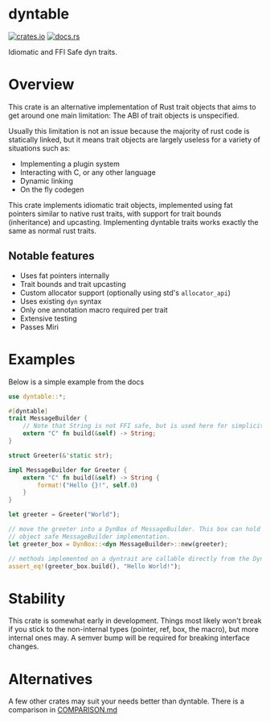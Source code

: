 # dyntable
[![crates.io](https://img.shields.io/crates/v/dyntable?style=for-the-badge&logo=rust)](https://crates.io/crates/dyntable)
[![docs.rs](https://img.shields.io/badge/docs.rs-66c2a5?style=for-the-badge&labelColor=555555&logo=docs.rs)](https://docs.rs/dyntable)

Idiomatic and FFI Safe dyn traits.

# Overview
This crate is an alternative implementation of Rust trait objects that
aims to get around one main limitation: The ABI of trait objects is
unspecified.

Usually this limitation is not an issue because the majority of rust code
is statically linked, but it means trait objects are largely useless for
a variety of situations such as:
- Implementing a plugin system
- Interacting with C, or any other language
- Dynamic linking
- On the fly codegen

This crate implements idiomatic trait objects, implemented using fat pointers
similar to native rust traits, with support for trait bounds (inheritance) and
upcasting. Implementing dyntable traits works exactly the same as normal rust traits.

## Notable features
- Uses fat pointers internally
- Trait bounds and trait upcasting
- Custom allocator support (optionally using std's `allocator_api`)
- Uses existing `dyn` syntax
- Only one annotation macro required per trait
- Extensive testing
- Passes Miri

# Examples
Below is a simple example from the docs

```rust
use dyntable::*;

#[dyntable]
trait MessageBuilder {
    // Note that String is not FFI safe, but is used here for simplicity.
    extern "C" fn build(&self) -> String;
}

struct Greeter(&'static str);

impl MessageBuilder for Greeter {
    extern "C" fn build(&self) -> String {
        format!("Hello {}!", self.0)
    }
}

let greeter = Greeter("World");

// move the greeter into a DynBox of MessageBuilder. This box can hold any
// object safe MessageBuilder implementation.
let greeter_box = DynBox::<dyn MessageBuilder>::new(greeter);

// methods implemented on a dyntrait are callable directly from the DynBox.
assert_eq!(greeter_box.build(), "Hello World!");
```

# Stability
This crate is somewhat early in development.
Things most likely won't break if you stick to the non-internal types
(pointer, ref, box, the macro), but more internal ones may.
A semver bump will be required for breaking interface changes.

# Alternatives
A few other crates may suit your needs better than dyntable. There is a comparison in
[COMPARISON.md](COMPARISON.md)
